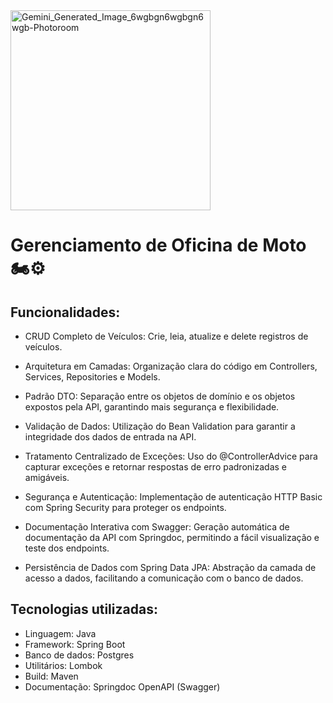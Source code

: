 
   <img width="320" height="320" alt="Gemini_Generated_Image_6wgbgn6wgbgn6wgb-Photoroom" src="https://github.com/user-attachments/assets/73f35ec8-0844-4de2-a44a-6547cdb01337" />




# Gerenciamento de Oficina de Moto  🏍️⚙️




## Funcionalidades:
* CRUD Completo de Veículos: Crie, leia, atualize e delete registros de veículos.

* Arquitetura em Camadas: Organização clara do código em Controllers, Services, Repositories e Models.

* Padrão DTO: Separação entre os objetos de domínio e os objetos expostos pela API, garantindo mais segurança e flexibilidade.

* Validação de Dados: Utilização do Bean Validation para garantir a integridade dos dados de entrada na API.

* Tratamento Centralizado de Exceções: Uso do @ControllerAdvice para capturar exceções e retornar respostas de erro padronizadas e amigáveis.

* Segurança e Autenticação: Implementação de autenticação HTTP Basic com Spring Security para proteger os endpoints.

* Documentação Interativa com Swagger: Geração automática de documentação da API com Springdoc, permitindo a fácil visualização e teste dos endpoints.

* Persistência de Dados com Spring Data JPA: Abstração da camada de acesso a dados, facilitando a comunicação com o banco de dados.


## Tecnologias utilizadas:

* Linguagem: Java
* Framework: Spring Boot
* Banco de dados: Postgres
* Utilitários: Lombok
* Build: Maven
* Documentação: Springdoc OpenAPI (Swagger)
